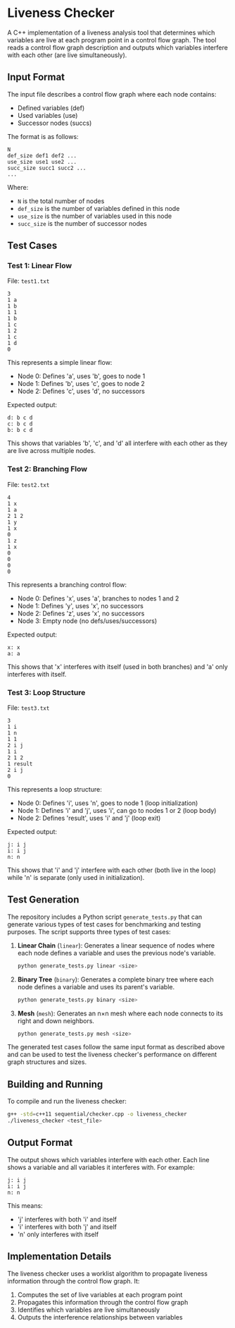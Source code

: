 # Liveness Checker

A C++ implementation of a liveness analysis tool that determines which variables are live at each program point in a control flow graph. The tool reads a control flow graph description and outputs which variables interfere with each other (are live simultaneously).

## Input Format

The input file describes a control flow graph where each node contains:

- Defined variables (def)
- Used variables (use)
- Successor nodes (succs)

The format is as follows:

```
N
def_size def1 def2 ...
use_size use1 use2 ...
succ_size succ1 succ2 ...
...
```

Where:

- `N` is the total number of nodes
- `def_size` is the number of variables defined in this node
- `use_size` is the number of variables used in this node
- `succ_size` is the number of successor nodes

## Test Cases

### Test 1: Linear Flow

File: `test1.txt`

```
3
1 a
1 b
1 1
1 b
1 c
1 2
1 c
1 d
0
```

This represents a simple linear flow:

- Node 0: Defines 'a', uses 'b', goes to node 1
- Node 1: Defines 'b', uses 'c', goes to node 2
- Node 2: Defines 'c', uses 'd', no successors

Expected output:

```
d: b c d
c: b c d
b: b c d
```

This shows that variables 'b', 'c', and 'd' all interfere with each other as they are live across multiple nodes.

### Test 2: Branching Flow

File: `test2.txt`

```
4
1 x
1 a
2 1 2
1 y
1 x
0
1 z
1 x
0
0
0
0
```

This represents a branching control flow:

- Node 0: Defines 'x', uses 'a', branches to nodes 1 and 2
- Node 1: Defines 'y', uses 'x', no successors
- Node 2: Defines 'z', uses 'x', no successors
- Node 3: Empty node (no defs/uses/successors)

Expected output:

```
x: x
a: a
```

This shows that 'x' interferes with itself (used in both branches) and 'a' only interferes with itself.

### Test 3: Loop Structure

File: `test3.txt`

```
3
1 i
1 n
1 1
2 i j
1 i
2 1 2
1 result
2 i j
0
```

This represents a loop structure:

- Node 0: Defines 'i', uses 'n', goes to node 1 (loop initialization)
- Node 1: Defines 'i' and 'j', uses 'i', can go to nodes 1 or 2 (loop body)
- Node 2: Defines 'result', uses 'i' and 'j' (loop exit)

Expected output:

```
j: i j
i: i j
n: n
```

This shows that 'i' and 'j' interfere with each other (both live in the loop) while 'n' is separate (only used in initialization).

## Test Generation

The repository includes a Python script `generate_tests.py` that can generate various types of test cases for benchmarking and testing purposes. The script supports three types of test cases:

1. **Linear Chain** (`linear`): Generates a linear sequence of nodes where each node defines a variable and uses the previous node's variable.

   ```bash
   python generate_tests.py linear <size>
   ```

2. **Binary Tree** (`binary`): Generates a complete binary tree where each node defines a variable and uses its parent's variable.

   ```bash
   python generate_tests.py binary <size>
   ```

3. **Mesh** (`mesh`): Generates an n×n mesh where each node connects to its right and down neighbors.
   ```bash
   python generate_tests.py mesh <size>
   ```

The generated test cases follow the same input format as described above and can be used to test the liveness checker's performance on different graph structures and sizes.

## Building and Running

To compile and run the liveness checker:

```bash
g++ -std=c++11 sequential/checker.cpp -o liveness_checker
./liveness_checker <test_file>
```

## Output Format

The output shows which variables interfere with each other. Each line shows a variable and all variables it interferes with. For example:

```
j: i j
i: i j
n: n
```

This means:

- 'j' interferes with both 'i' and itself
- 'i' interferes with both 'j' and itself
- 'n' only interferes with itself

## Implementation Details

The liveness checker uses a worklist algorithm to propagate liveness information through the control flow graph. It:

1. Computes the set of live variables at each program point
2. Propagates this information through the control flow graph
3. Identifies which variables are live simultaneously
4. Outputs the interference relationships between variables
